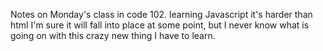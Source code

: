 Notes on Monday's class in code 102.
learning Javascript
it's harder than html
I'm sure it will fall into place at some point, but I never know what is going on with this crazy new thing I have to learn.
